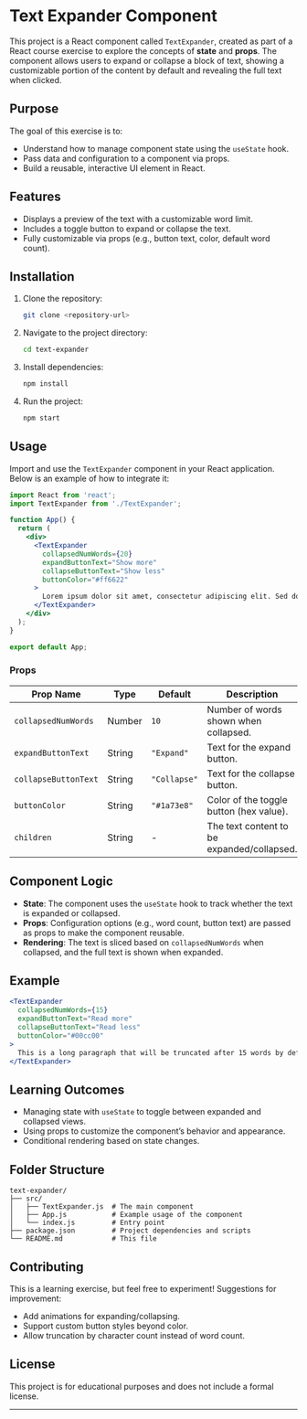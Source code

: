 

# Text Expander Component

This project is a React component called `TextExpander`, created as part of a React course exercise to explore the concepts of **state** and **props**. The component allows users to expand or collapse a block of text, showing a customizable portion of the content by default and revealing the full text when clicked.

## Purpose
The goal of this exercise is to:
- Understand how to manage component state using the `useState` hook.
- Pass data and configuration to a component via props.
- Build a reusable, interactive UI element in React.

## Features
- Displays a preview of the text with a customizable word limit.
- Includes a toggle button to expand or collapse the text.
- Fully customizable via props (e.g., button text, color, default word count).

## Installation
1. Clone the repository:
   ```bash
   git clone <repository-url>
   ```
2. Navigate to the project directory:
   ```bash
   cd text-expander
   ```
3. Install dependencies:
   ```bash
   npm install
   ```
4. Run the project:
   ```bash
   npm start
   ```

## Usage
Import and use the `TextExpander` component in your React application. Below is an example of how to integrate it:

```jsx
import React from 'react';
import TextExpander from './TextExpander';

function App() {
  return (
    <div>
      <TextExpander
        collapsedNumWords={20}
        expandButtonText="Show more"
        collapseButtonText="Show less"
        buttonColor="#ff6622"
      >
        Lorem ipsum dolor sit amet, consectetur adipiscing elit. Sed do eiusmod tempor incididunt ut labore et dolore magna aliqua. Ut enim ad minim veniam, quis nostrud exercitation ullamco laboris nisi ut aliquip ex ea commodo consequat.
      </TextExpander>
    </div>
  );
}

export default App;
```

### Props
| Prop Name           | Type   | Default     | Description                              |
|---------------------|--------|-------------|------------------------------------------|
| `collapsedNumWords` | Number | `10`        | Number of words shown when collapsed.    |
| `expandButtonText`  | String | `"Expand"`  | Text for the expand button.              |
| `collapseButtonText`| String | `"Collapse"`| Text for the collapse button.            |
| `buttonColor`       | String | `"#1a73e8"` | Color of the toggle button (hex value).  |
| `children`          | String | -           | The text content to be expanded/collapsed. |

## Component Logic
- **State**: The component uses the `useState` hook to track whether the text is expanded or collapsed.
- **Props**: Configuration options (e.g., word count, button text) are passed as props to make the component reusable.
- **Rendering**: The text is sliced based on `collapsedNumWords` when collapsed, and the full text is shown when expanded.

## Example
```jsx
<TextExpander
  collapsedNumWords={15}
  expandButtonText="Read more"
  collapseButtonText="Read less"
  buttonColor="#00cc00"
>
  This is a long paragraph that will be truncated after 15 words by default. Clicking the button will reveal the full text, demonstrating how state and props work together in React.
</TextExpander>
```

## Learning Outcomes
- Managing state with `useState` to toggle between expanded and collapsed views.
- Using props to customize the component’s behavior and appearance.
- Conditional rendering based on state changes.

## Folder Structure
```
text-expander/
├── src/
│   ├── TextExpander.js  # The main component
│   ├── App.js           # Example usage of the component
│   └── index.js         # Entry point
├── package.json         # Project dependencies and scripts
└── README.md            # This file
```

## Contributing
This is a learning exercise, but feel free to experiment! Suggestions for improvement:
- Add animations for expanding/collapsing.
- Support custom button styles beyond color.
- Allow truncation by character count instead of word count.

## License
This project is for educational purposes and does not include a formal license.

---
